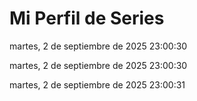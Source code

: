﻿# Mi Perfil de Series

martes, 2 de septiembre de 2025 23:00:30



martes, 2 de septiembre de 2025 23:00:30



martes, 2 de septiembre de 2025 23:00:31


